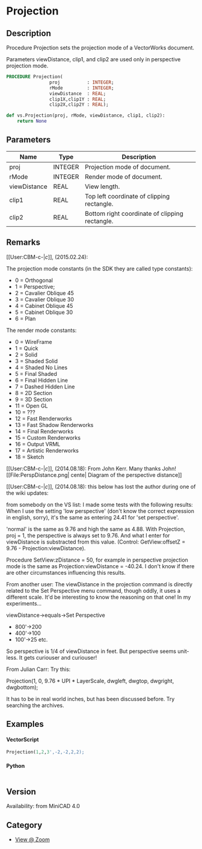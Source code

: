# Projection

## Description
Procedure Projection sets the projection mode of a VectorWorks document.

Parameters viewDistance, clip1, and clip2 are used only in perspective projection mode.

```pascal
PROCEDURE Projection(
				proj          : INTEGER;
				rMode         : INTEGER;
				viewDistance  : REAL;
				clip1X,clip1Y : REAL;
				clip2X,clip2Y : REAL);
```

```python
def vs.Projection(proj, rMode, viewDistance, clip1, clip2):
    return None
```

## Parameters
|Name|Type|Description|
|---|---|---|
|proj|INTEGER|Projection mode of document.|
|rMode|INTEGER|Render mode of document.|
|viewDistance|REAL|View length.|
|clip1|REAL|Top left coordinate of clipping rectangle.|
|clip2|REAL|Bottom right coordinate of clipping rectangle.|

## Remarks
[[User:CBM-c-|_c_]], (2015.02.24): 

The projection mode constants (in the SDK they are called type constants):
* 0 = Orthogonal
* 1 = Perspective;
* 2 = Cavalier Oblique 45
* 3 = Cavalier Oblique 30
* 4 = Cabinet Oblique 45
* 5 = Cabinet Oblique 30
* 6 = Plan

The render mode constants:
* 0 = WireFrame
* 1 = Quick
* 2 = Solid
* 3 = Shaded Solid
* 4 = Shaded No Lines
* 5 = Final Shaded
* 6 = Final Hidden Line
* 7 = Dashed Hidden Line
* 8 = 2D Section
* 9 = 3D Section
* 11 = Open GL
* 10 = ???
* 12 = Fast Renderworks
* 13 = Fast Shadow Renderworks
* 14 = Final Renderworks
* 15 = Custom Renderworks
* 16 = Output VRML
* 17 = Artistic Renderworks
* 18 = Sketch

[[User:CBM-c-|_c_]], (2014.08.18): From John Kerr. Many thanks John!
[[File:PerspDistance.png| cente| Diagram of the perspective distance]]

[[User:CBM-c-|_c_]], (2014.08.18): this below has lost the author during one of the wiki updates:

from somebody on the VS list:
I made some tests with the following results: When I use the setting 'low perspective' (don't know the correct expression in english, sorry), it's the same as entering 24.41 for 'set perspective'. 

'normal' is the same as 9.76 and high the same as 4.88. With Projection, proj = 1, the perspective is always set to 9.76. And what I enter for viewDistance is substracted from this value. (Control: GetView:offsetZ = 9.76 - Projection:viewDistance). 

Procedure SetView:zDistance = 50, for example in perspective projection mode is the same as Projection:viewDistance = -40.24. I don't know if there are other circumstances influencing this results.

From another user: The viewDistance in the projection command is directly related to the Set Perspective menu command, though oddly, it uses a different scale. It'd be interesting to know the reasoning on that one! In my experiments...

viewDistance-&gt;equals-&gt;Set Perspective

* 800'->200
* 400'->100
* 100'->25
etc.

So perspective is 1/4 of viewDistance in feet. But perspective seems unit-less. It gets curiouser and curiouser!

From Julian Carr: Try this:

Projection(1, 0, 9.76 * UPI * LayerScale, dwgleft, dwgtop, dwgright, dwgbottom);

It has to be in real world inches, but has been discussed before. Try searching the archives.

## Examples
#### VectorScript ####
```pascal
Projection(1,2,3',-2,-2,2,2);
```
#### Python ####
```python

```

## Version
Availability: from MiniCAD 4.0

## Category
* [View @ Zoom](../Categories/View%20-%20Zoom.md)
